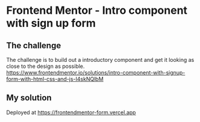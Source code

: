 # Frontend Mentor - Intro component with sign up form

## The challenge

The challenge is to build out a introductory component and get it looking as close to the design as possible.
https://www.frontendmentor.io/solutions/intro-component-with-signup-form-with-html-css-and-js-I4skNQlbM

## My solution

Deployed at https://frontendmentor-form.vercel.app


